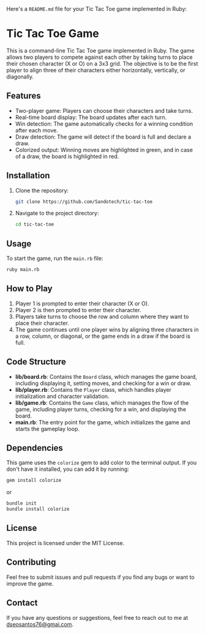 Here's a `README.md` file for your Tic Tac Toe game implemented in Ruby:


# Tic Tac Toe Game

This is a command-line Tic Tac Toe game implemented in Ruby. The game allows two players to compete against each other by taking turns to place their chosen character (X or O) on a 3x3 grid. The objective is to be the first player to align three of their characters either horizontally, vertically, or diagonally.

## Features

- Two-player game: Players can choose their characters and take turns.
- Real-time board display: The board updates after each turn.
- Win detection: The game automatically checks for a winning condition after each move.
- Draw detection: The game will detect if the board is full and declare a draw.
- Colorized output: Winning moves are highlighted in green, and in case of a draw, the board is highlighted in red.

## Installation

1. Clone the repository:
   ```bash
   git clone https://github.com/Sandotech/tic-tac-toe
   ```
2. Navigate to the project directory:
   ```bash
   cd tic-tac-toe
   ```

## Usage

To start the game, run the `main.rb` file:

```bash
ruby main.rb
```

## How to Play

1. Player 1 is prompted to enter their character (X or O).
2. Player 2 is then prompted to enter their character.
3. Players take turns to choose the row and column where they want to place their character.
4. The game continues until one player wins by aligning three characters in a row, column, or diagonal, or the game ends in a draw if the board is full.

## Code Structure

- **lib/board.rb**: Contains the `Board` class, which manages the game board, including displaying it, setting moves, and checking for a win or draw.
- **lib/player.rb**: Contains the `Player` class, which handles player initialization and character validation.
- **lib/game.rb**: Contains the `Game` class, which manages the flow of the game, including player turns, checking for a win, and displaying the board.
- **main.rb**: The entry point for the game, which initializes the game and starts the gameplay loop.

## Dependencies

This game uses the `colorize` gem to add color to the terminal output. If you don't have it installed, you can add it by running:

```bash
gem install colorize
```

or

```bash
bundle init
bundle install colorize
```

## License

This project is licensed under the MIT License.

## Contributing

Feel free to submit issues and pull requests if you find any bugs or want to improve the game.

## Contact

If you have any questions or suggestions, feel free to reach out to me at dseosantos76@gmai.com.
